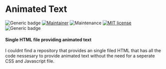 Animated Text
=============

![Generic badge](https://img.shields.io/badge/SIZE-4.62KB-GREEN.svg)
[![Maintainer](https://img.shields.io/badge/Developer-Theodorvdw1987-blue)](https://github.com/Theodorvdw1987)
![Maintenance](https://img.shields.io/badge/Maintained%3F-no-red.svg)
[![MIT license](https://img.shields.io/badge/License-MIT-blue.svg)](https://lbesson.mit-license.org/)
![Generic badge](https://img.shields.io/badge/HTML-100%-GREEN.svg)

#### Single HTML file providing animated text ####

I couldnt find a repository that provides an single filed HTML that has all the code nessesary to provide animated text without the need for a seperate CSS and Javascript file.
